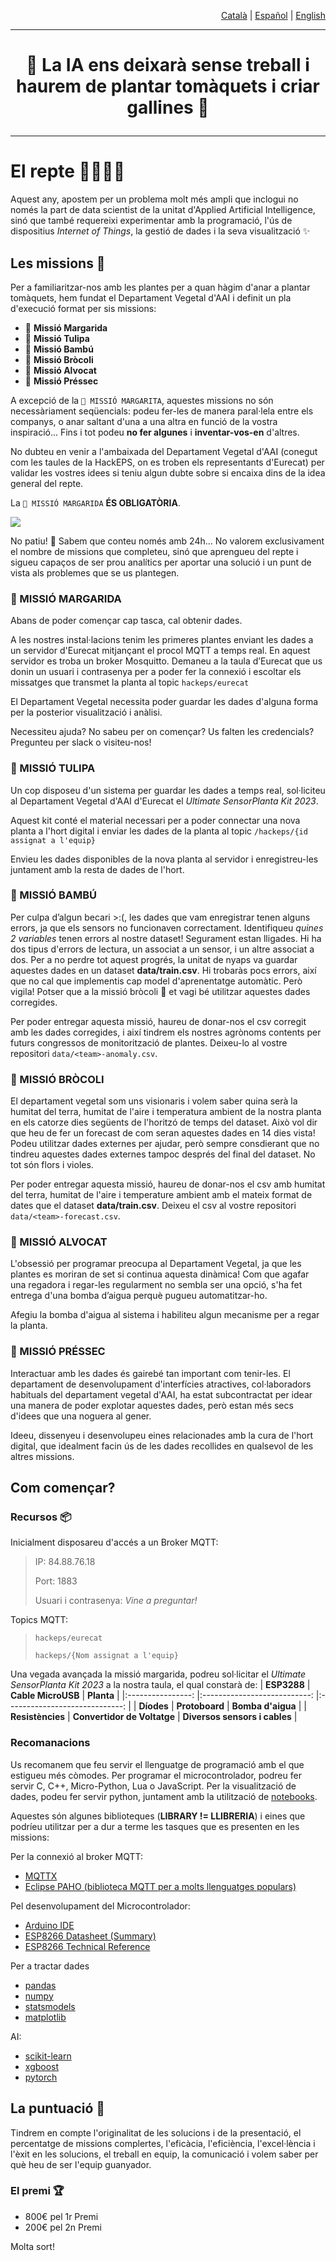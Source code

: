 <p align="right"><a href="https://github.com/Applied-Artificial-Intelligence-Eurecat/hackeps/blob/main/README.md">Català</a> | <a href="https://github.com/Applied-Artificial-Intelligence-Eurecat/hackeps/blob/main/README-es.md">Español</a> | <a href="https://github.com/Applied-Artificial-Intelligence-Eurecat/hackeps/blob/main/README-en.md">English</a></p>

---

<h1 align="center">

🔬 La IA ens deixarà sense treball i haurem de plantar tomàquets i criar gallines 🌱

</h1>

---

# El repte 👨‍🌾👩‍🌾

Aquest any, apostem per un problema molt més ampli que inclogui no només la part de data scientist de la unitat d'Applied Artificial Intelligence, sinó que també requereixi experimentar amb la programació, l'ús de dispositius _Internet of Things_, la gestió de dades i la seva visualització ✨

## Les missions 🍅

Per a familiaritzar-nos amb les plantes per a quan hàgim d'anar a plantar tomàquets, hem fundat el Departament Vegetal d'AAI i definit un pla d'execució format per sis missions:

- 🌼 **Missió Margarida**
- 🌷 **Missió Tulipa**
- 🎋 **Missió Bambú**
- 🥦 **Missió Bròcoli**
- 🥑 **Missió Alvocat**
- 🍑 **Missió Préssec**

A excepció de la `🌼 MISSIÓ MARGARITA`, aquestes missions no són necessàriament seqüencials: podeu fer-les de manera paral·lela entre els companys, o anar saltant d'una a una altra en funció de la vostra inspiració... Fins i tot podeu **no fer algunes** i **inventar-vos-en** d'altres.

No dubteu en venir a l'ambaixada del Departament Vegetal d'AAI (conegut com les taules de la HackEPS, on es troben els representants d'Eurecat) per validar les vostres idees si teniu algun dubte sobre si encaixa dins de la idea general del repte.

La `🌼 MISSIÓ MARGARIDA` **ÉS OBLIGATÒRIA**.

![](https://media.tenor.com/aeV80XD4CSgAAAAd/guidlines-pirates-of-the-caribbean.gif)

No patiu! 🥴 Sabem que conteu només amb 24h… No valorem exclusivament el nombre de missions que completeu, sinó que aprengueu del repte i sigueu capaços de ser prou analítics per aportar una solució i un punt de vista als problemes que se us plantegen.

### 🌼 MISSIÓ MARGARIDA

Abans de poder començar cap tasca, cal obtenir dades.

A les nostres instal·lacions tenim les primeres plantes enviant les dades a un servidor d'Eurecat mitjançant el procol MQTT a temps real. En aquest servidor es troba un broker Mosquitto. Demaneu a la taula d’Eurecat que us donin un usuari i contrasenya per a poder fer la connexió i escoltar els missatges que transmet la planta al topic `hackeps/eurecat`

El Departament Vegetal necessita poder guardar les dades d'alguna forma per la posterior visualització i anàlisi.

Necessiteu ajuda? No sabeu per on començar? Us falten les credencials? Pregunteu per slack o visiteu-nos!

### 🌷 MISSIÓ TULIPA

Un cop disposeu d'un sistema per guardar les dades a temps real, sol·liciteu al Departament Vegetal d'AAI d'Eurecat el _Ultimate SensorPlanta Kit 2023_.

Aquest kit conté el material necessari per a poder connectar una nova planta a l'hort digital i enviar les dades de la planta al topic `/hackeps/{id assignat a l'equip}`

Envieu les dades disponibles de la nova planta al servidor i enregistreu-les juntament amb la resta de dades de l'hort.

### 🎋 MISSIÓ BAMBÚ

Per culpa d’algun becari >:(, les dades que vam enregistrar tenen alguns errors, ja que els sensors no funcionaven correctament. Identifiqueu _quines 2 variables_ tenen errors al nostre dataset! Segurament estan lligades. Hi ha dos tipus d'errors de lectura, un associat a un sensor, i un altre associat a dos. Per a no perdre tot aquest progrés, la unitat de nyaps va guardar aquestes dades en un dataset **data/train.csv**. Hi trobaràs pocs errors, així que no cal que implementis cap model d'aprenentatge automàtic. Però vigila! Potser que a la missió bròcoli 🥦 et vagi bé utilitzar aquestes dades corregides.

Per poder entregar aquesta missió, haureu de donar-nos el csv corregit amb les dades corregides, i així tindrem els nostres agrònoms contents per futurs congressos de monitorització de plantes. Deixeu-lo al vostre repositori `data/<team>-anomaly.csv`.

### 🥦 MISSIÓ BRÒCOLI

El departament vegetal som uns visionaris i volem saber quina serà la humitat del terra, humitat de l'aire i temperatura ambient de la nostra planta en els catorze dies següents de l'horitzó de temps del dataset. Això vol dir que heu de fer un forecast de com seran aquestes dades en 14 dies vista! Podeu utilitzar dades externes per ajudar, però sempre consdierant que no tindreu aquestes dades externes tampoc després del final del dataset. No tot són flors i violes.

Per poder entregar aquesta missió, haureu de donar-nos el csv amb humitat del terra, humitat de l'aire i temperature ambient amb el mateix format de dates que el dataset **data/train.csv**. Deixeu el csv al vostre repositori `data/<team>-forecast.csv`.

### 🥑 MISSIÓ ALVOCAT

L'obsessió per programar preocupa al Departament Vegetal, ja que les plantes es moriran de set si continua aquesta dinàmica! Com que agafar una regadora i regar-les regularment no sembla ser una opció, s'ha fet entrega d'una bomba d’aigua perquè pugueu automatitzar-ho.

Afegiu la bomba d'aigua al sistema i habiliteu algun mecanisme per a regar la planta.

### 🍑 MISSIÓ PRÉSSEC

Interactuar amb les dades és gairebé tan important com tenir-les. El departament de desenvolupament d'interfícies atractives, col·laboradors habituals del departament vegetal d'AAI, ha estat subcontractat per idear una manera de poder explotar aquestes dades, però estan més secs d'idees que una noguera al gener.

Ideeu, dissenyeu i desenvolupeu eines relacionades amb la cura de l'hort digital, que idealment facin ús de les dades recollides en qualsevol de les altres missions.

## Com començar?

### Recursos 📦

Inicialment disposareu d'accés a un Broker MQTT:

> IP: 84.88.76.18
>
> Port: 1883
>
> Usuari i contrasenya: _Vine a preguntar!_

Topics MQTT:

> `hackeps/eurecat`
>
> `hackeps/{Nom assignat a l'equip}`

Una vegada avançada la missió margarida, podreu sol·licitar el _Ultimate SensorPlanta Kit 2023_ a la nostra taula, el qual constarà de:
| **ESP3288** | **Cable MicroUSB** | **Planta** |
|:----------------: |:---------------------------: |:-----------------------------: |
| **Díodes** | **Protoboard** | **Bomba d'aigua** |
| **Resistències** | **Convertidor de Voltatge** | **Diversos sensors i cables** |

### Recomanacions

Us recomanem que feu servir el llenguatge de programació amb el que estigueu més còmodes. Per programar el microcontrolador, podreu fer servir C, C++, Micro-Python, Lua o JavaScript. Per la visualització de dades, podeu fer servir python, juntament amb la utilització de [notebooks](https://jupyter.org/).

Aquestes són algunes biblioteques (**LIBRARY != LLIBRERIA**) i eines que podríeu utilitzar per a dur a terme les tasques que es presenten en les missions:

Per la connexió al broker MQTT:

- [MQTTX](https://mqttx.app/)
- [Eclipse PAHO (biblioteca MQTT per a molts llenguatges populars)](https://eclipse.dev/paho/)

Pel desenvolupament del Microcontrolador:

- [Arduino IDE](https://www.arduino.cc/en/software)
- [ESP8266 Datasheet (Summary)](https://github.com/Applied-Artificial-Intelligence-Eurecat/hackeps/blob/main/documentation/NodeMCU%20Documentation.pdf)
- [ESP8266 Technical Reference](https://www.espressif.com/sites/default/files/documentation/esp8266-technical_reference_en.pdf)

Per a tractar dades

- [pandas](https://pandas.pydata.org/)
- [numpy](https://numpy.org/)
- [statsmodels](https://www.statsmodels.org/)
- [matplotlib](https://pypi.org/project/matplotlib/)

AI:

- [scikit-learn](https://scikit-learn.org/stable/index.html)
- [xgboost](https://xgboost.readthedocs.io/en/stable/)
- [pytorch](https://pytorch.org/)

## La puntuació 👀

Tindrem en compte l'originalitat de les solucions i de la presentació, el percentatge de missions complertes,
l'eficàcia, l'eficiència, l'excel·lència i l'èxit en les solucions, el treball en equip, la comunicació i volem saber per què heu de ser l'equip guanyador.

### El premi 🏆

- 800€ pel 1r Premi
- 200€ pel 2n Premi

Molta sort!
